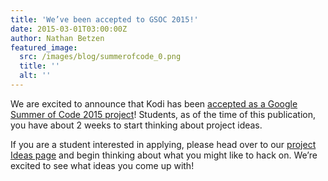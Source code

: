 ```yaml
---
title: 'We’ve been accepted to GSOC 2015!'
date: 2015-03-01T03:00:00Z
author: Nathan Betzen
featured_image:
  src: /images/blog/summerofcode_0.png
  title: ''
  alt: ''
---
```

We are excited to announce that Kodi has been [accepted as a Google Summer of Code 2015 project](http://www.google-melange.com/gsoc/org2/google/gsoc2015/kodi)! Students, as of the time of this publication, you have about 2 weeks to start thinking about project ideas.

 If you are a student interested in applying, please head over to our [project Ideas page](https://kodi.wiki/view/Google_Summer_of_Code/2015 "GSOC 2015 Kodi Ideas page") and begin thinking about what you might like to hack on. We’re excited to see what ideas you come up with!

  

  